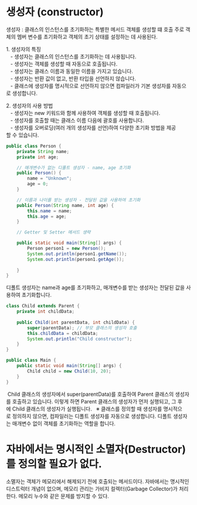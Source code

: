 # 생성자 (constructor)

생성자 :  클래스의 인스턴스를 초기화하는 특별한 메서드
객체를 생성할 떄 호출
주로 객체의 멤버 변수를 초기화하고 객체의 초기 상태를 설정하는 데 사용된다.

1. 생성자의 특징  
   - 생성자는 클래스의 인스턴스를 초기화하는 데 사용됩니다.  
   - 생성자는 객체를 생성할 때 자동으로 호출됩니다.  
   - 생성자는 클래스 이름과 동일한 이름을 가지고 있습니다.  
   - 생성자는 반환 값이 없고, 반환 타입을 선언하지 않습니다.  
   - 클래스에 생성자를 명시적으로 선언하지 않으면 컴파일러가 기본 생성자를 자동으로 생성합니다.  
  
2. 생성자의 사용 방법  
   - 생성자는 new 키워드와 함께 사용하여 객체를 생성할 때 호출됩니다.  
   - 생성자를 호출할 때는 클래스 이름 다음에 괄호를 사용합니다.  
   - 생성자를 오버로딩(여러 개의 생성자를 선언)하여 다양한 초기화 방법을 제공할 수 있습니다.

```java
public class Person {
	private String name;
	private int age;

	// 매개변수가 없는 디폴트 생성자 - name, age 초기화
	public Person() {
		name = "Unknown";
		age = 0;
	}

	// 이름과 나이를 받는 생성자 - 전달된 값을 사용하여 초기화
	public Person(String name, int age) {
		this.name = name;
		this.age = age;
	}

	// Getter 및 Setter 메서드 생략

	public static void main(String[] args) {
		Person person1 = new Person();
		System.out.println(person1.getName());
		System.out.println(person1.getAge());
	
	}
}

```

디폴트 생성자는 name과 age를 초기화하고, 매개변수를 받는 생성자는 전달된 값을 사용하여 초기화합니다.


```java
class Child extends Parent {
	private int childData; 
	
	public Child(int parentData, int childData) {
		super(parentData); // 부모 클래스의 생성자 호출
		this.childData = childData;
		System.out.println("Child constructor");
	} 
}

public class Main {
	public static void main(String[] args) {
		Child child = new Child(10, 20);
	}
}
```

 Child 클래스의 생성자에서 super(parentData)를 호출하여 Parent 클래스의 생성자를 호출하고 있습니다. 이렇게 하면 Parent 클래스의 생성자가 먼저 실행되고, 그 후에 Child 클래스의 생성자가 실행됩니다.
 
※ 클래스를 정의할 때 생성자를 명시적으로 정의하지 않으면, 컴파일러는 디폴트 생성자를 자동으로 생성합니다. 디폴트 생성자는 매개변수 없이 객체를 초기화하는 역할을 합니다.


# 자바에서는 명시적인 소멸자(Destructor)를 정의할 필요가 없다.

소멸자는 객체가 메모리에서 해제되기 전에 호출되는 메서드이다. 자바에서는 명시적인 디스트럭터 개념이 없으며, 메모리 관리는 가비지 컬렉터(Garbage Collector)가 처리한다. 메모리 누수와 같은 문제를 방지할 수 있다.

